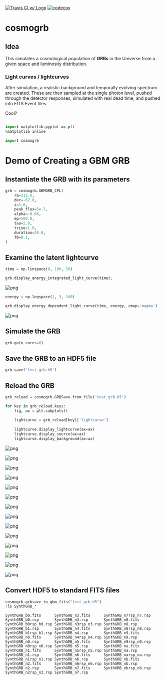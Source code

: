 [![Travis CI w/ Logo](https://img.shields.io/travis/grburgess/cosmogrb/master.svg?logo=travis)](https://travis-ci.org/grburgess/cosmogrb)
[![codecov](https://codecov.io/gh/grburgess/cosmogrb/branch/master/graph/badge.svg)](https://codecov.io/gh/grburgess/cosmogrb)

# cosmogrb

## Idea
This simulates a cosmological population of **GRBs** in the Universe from a given space and luminosity distribution.

### Light curves / lightcurves

After simulation, a realistic background and temporally evolving spectrum are created. These are then sampled at the single photon level, pushed through the detector responses, simulated with real dead time, and pushed into FITS Event files. 

Cool?

```python

import matplotlib.pyplot as plt
%matplotlib inline

import cosmogrb
```

# Demo of Creating a GBM GRB

## Instantiate the GRB with its parameters


```python
grb = cosmogrb.GBMGRB_CPL(
    ra=312.0,
    dec=-62.0,
    z=1.0,
    peak_flux=5e-7,
    alpha=-0.66,
    ep=500.0,
    tau=2.0,
    trise=1.0,
    duration=20.0,
    T0=0.1,
)
```

## Examine the latent lightcurve


```python
time = np.linspace(0, 100, 50)

grb.display_energy_integrated_light_curve(time);


```


![png](demo_files/demo_5_0.png)



```python
energy = np.logspace(1, 3, 100)

grb.display_energy_dependent_light_curve(time, energy, cmap='magma')
```


![png](demo_files/demo_6_0.png)


## Simulate the GRB 


```python
grb.go(n_cores=6)
```

## Save the GRB to an HDF5 file


```python
grb.save('test_grb.h5')
```

## Reload the GRB


```python
grb_reload = cosmogrb.GRBSave.from_file('test_grb.h5')
```


```python
for key in grb_reload.keys:
    fig, ax = plt.subplots()
    
    lightcurve = grb_reload[key]['lightcurve']
    
    lightcurve.display_lightcurve(ax=ax)
    lightcurve.display_source(ax=ax)
    lightcurve.display_background(ax=ax)
```


![png](demo_files/demo_13_0.png)



![png](demo_files/demo_13_1.png)



![png](demo_files/demo_13_2.png)



![png](demo_files/demo_13_3.png)



![png](demo_files/demo_13_4.png)



![png](demo_files/demo_13_5.png)



![png](demo_files/demo_13_6.png)



![png](demo_files/demo_13_7.png)



![png](demo_files/demo_13_8.png)



![png](demo_files/demo_13_9.png)



![png](demo_files/demo_13_10.png)



![png](demo_files/demo_13_11.png)



![png](demo_files/demo_13_12.png)



![png](demo_files/demo_13_13.png)


## Convert HDF5 to standard FITS files 


```python
cosmogrb.grbsave_to_gbm_fits("test_grb.h5")
!ls SynthGRB_*
```

    SynthGRB_b0.fits      SynthGRB_n3.fits      SynthGRB_n7rsp_n7.rsp
    SynthGRB_b0.rsp       SynthGRB_n3.rsp       SynthGRB_n8.fits
    SynthGRB_b0rsp_b0.rsp SynthGRB_n3rsp_n3.rsp SynthGRB_n8.rsp
    SynthGRB_b1.rsp       SynthGRB_n4.fits      SynthGRB_n8rsp_n8.rsp
    SynthGRB_b1rsp_b1.rsp SynthGRB_n4.rsp       SynthGRB_n9.fits
    SynthGRB_n0.fits      SynthGRB_n4rsp_n4.rsp SynthGRB_n9.rsp
    SynthGRB_n0.rsp       SynthGRB_n5.fits      SynthGRB_n9rsp_n9.rsp
    SynthGRB_n0rsp_n0.rsp SynthGRB_n5.rsp       SynthGRB_na.fits
    SynthGRB_n1.fits      SynthGRB_n5rsp_n5.rsp SynthGRB_na.rsp
    SynthGRB_n1.rsp       SynthGRB_n6.fits      SynthGRB_narsp_na.rsp
    SynthGRB_n1rsp_n1.rsp SynthGRB_n6.rsp       SynthGRB_nb.fits
    SynthGRB_n2.fits      SynthGRB_n6rsp_n6.rsp SynthGRB_nb.rsp
    SynthGRB_n2.rsp       SynthGRB_n7.fits      SynthGRB_nbrsp_nb.rsp
    SynthGRB_n2rsp_n2.rsp SynthGRB_n7.rsp



```python

```
